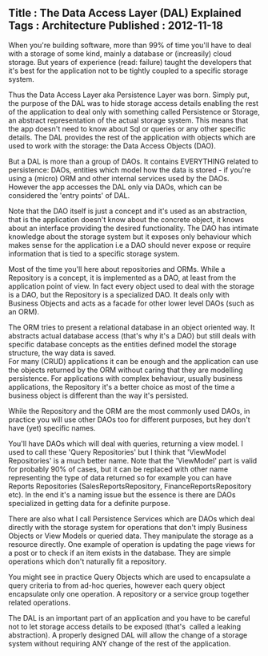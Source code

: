 Title : The Data Access Layer (DAL) Explained
Tags : Architecture
Published : 2012-11-18
---

When you're building software, more than 99% of time you'll have to deal with a storage of some kind, mainly a database or (increasily) cloud storage. But years of experience (read: failure) taught the developers that it's best for the application not to be tightly coupled to a specific storage system.

 Thus the Data Access Layer aka Persistence Layer was born. Simply put, the purpose of the DAL was to hide storage access details enabling the rest of the application to deal only with something called Persistence or Storage, an abstract representation of the actual storage system. This means that the app doesn't need to know about Sql or queries or any other specific details. The DAL provides the rest of the application with objects which are used to work with the storage: the Data Access Objects (DAO).

 But a DAL is more than a group of DAOs. It contains EVERYTHING related to persistence: DAOs, entities which model how the data is stored - if you're using a (micro) ORM and other internal services used by the DAOs. However the app accesses the DAL only via DAOs, which can be considered the 'entry points' of DAL.

 Note that the DAO itself is just a concept and it's used as an abstraction, that is the application doesn't know about the concrete object, it knows about an interface providing the desired functionality. The DAO has intimate knowledge about the storage system but it exposes only behaviour which makes sense for the application i.e a DAO should never expose or require information that is tied to a specific storage system.

 Most of the time you'll here about repositories and ORMs. While a Repository is a concept, it is implemented as a DAO, at least from the application point of view. In fact every object used to deal with the storage is a DAO, but the Repository is a specialized DAO. It deals only with Business Objects and acts as a facade for other lower level DAOs (such as an ORM).

 The ORM tries to present a relational database in an object oriented way. It abstracts actual database access (that's why it's a DAO) but still deals with specific database concepts as the entities defined model the storage structure, the way data is saved.  
For many (CRUD) applications it can be enough and the application can use the objects returned by the ORM without caring that they are modelling persistence. For applications with complex behaviour, usually business applications, the Repository it's a better choice as most of the time a business object is different than the way it's persisted.

 While the Repository and the ORM are the most commonly used DAOs, in practice you will use other DAOs too for different purposes, but hey don't have (yet) specific names.

 You'll have DAOs which will deal with queries, returning a view model. I used to call these 'Query Repositories' but I think that 'ViewModel Repositories' is a much better name. Note that the 'ViewModel' part is valid for probably 90% of cases, but it can be replaced with other name representing the type of data returned so for example you can have  Reports Repositories (SalesReportsRepository, FinanceReportsRepository etc). In the end it's a naming issue but the essence is there are DAOs specialized in getting data for a definite purpose.

 There are also what I call Persistence Services which are DAOs which deal directly with the storage system for operations that don't imply Business Objects or View Models or queried data. They manipulate the storage as a resource directly. One example of operation is updating the page views for a post or to check if an item exists in the database. They are simple operations which don't naturally fit a repository.

 You might see in practice Query Objects which are used to encapsulate a query criteria to from ad-hoc queries, however each query object encapsulate only one operation. A repository or a service group together related operations.

 The DAL is an important part of an application and you have to be careful not to let storage access details to be exposed (that's  called a leaking abstraction). A properly designed DAL will allow the change of a storage system without requiring ANY change of the rest of the application.